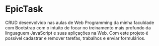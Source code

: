 # EpicTask
CRUD desenvolvido nas aulas de Web Programming da minha faculdade com Bootstrap com o intuito de focar no treinamento mais profundo da linguaguem JavaScript e suas apliçações na Web. Com este projeto é possível cadastrar e remover tarefas, trabalhos e enviar formulários.
